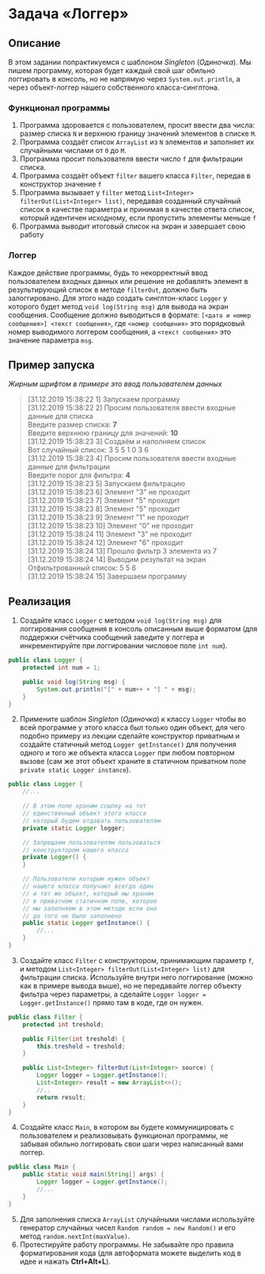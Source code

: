 # Задача «Логгер»

## Описание

В этом задании попрактикуемся с шаблоном *Singleton* (*Одиночка*). Мы пишем
программу, которая будет каждый свой шаг обильно логгировать в консоль, но не
напрямую через `System.out.println`, а через объект-логгер нашего собственного
класса-синглтона.

### Функционал программы

1. Программа здоровается с пользователем, просит ввести два числа: размер
   списка `N` и верхнюю границу значений элементов в списке `M`.
2. Программа создаёт список `ArrayList` из `N` элементов и заполняет их
   случайными числами от `0` до `M`.
3. Программа просит пользователя ввести число `f` для фильтрации списка.
4. Программа создаёт объект `filter` вашего класса `Filter`, передав в
   конструктор значение `f`
5. Программа вызывает у `filter`
   метод `List<Integer> filterOut(List<Integer> list)`, передавая созданный
   случайный список в качестве параметра и принимая в качестве ответа список,
   который идентичен исходному, если пропустить элементы меньше `f`
6. Программа выводит итоговый список на экран и завершает свою работу

### Логгер

Каждое действие программы, будь то некорректный ввод пользователем входных
данных или решение не добавлять элемент в результирующий список в
методе `filterOut`, должно быть залоггировано. Для этого надо создать
синглтон-класс `Logger` у которого будет метод `void log(String msg)` для
вывода на экран сообщения. Сообщение должно выводиться в
формате: `[<дата и номер сообщения>] <текст сообщения>`,
где `<номер сообщения>` это порядковый номер выводимого логгером сообщения,
а `<текст сообщения>` это значение параметра `msg`.

## Пример запуска

*Жирным шрифтом в примере это ввод пользователем данных*
> [31.12.2019 15:38:22 1] Запускаем программу  <br/>
> [31.12.2019 15:38:22 2] Просим пользователя ввести входные данные для
> списка <br/>
> Введите размер списка: **7**<br/>
> Введите верхнюю границу для значений: **10** <br/>
> [31.12.2019 15:38:23 3] Создаём и наполняем список <br/>
> Вот случайный список: 3 5 5 1 0 3 6 <br/>
> [31.12.2019 15:38:23 4] Просим пользователя ввести входные данные для
> фильтрации <br/>
> Введите порог для фильтра: **4** <br/>
> [31.12.2019 15:38:23 5] Запускаем фильтрацию <br/>
> [31.12.2019 15:38:23 6] Элемент "3" не проходит <br/>
> [31.12.2019 15:38:23 7] Элемент "5" проходит <br/>
> [31.12.2019 15:38:23 8] Элемент "5" проходит <br/>
> [31.12.2019 15:38:23 9] Элемент "1" не проходит <br/>
> [31.12.2019 15:38:23 10] Элемент "0" не проходит <br/>
> [31.12.2019 15:38:24 11] Элемент "3" не проходит <br/>
> [31.12.2019 15:38:24 12] Элемент "6" проходит <br/>
> [31.12.2019 15:38:24 13] Прошло фильтр 3 элемента из 7 <br/>
> [31.12.2019 15:38:24 14] Выводим результат на экран <br/>
> Отфильтрованный список: 5 5 6 <br/>
> [31.12.2019 15:38:24 15] Завершаем программу <br/>

## Реализация

1. Создайте класс `Logger` с методом `void log(String msg)` для логгирования
   сообщения в консоль описанным выше форматом (для поддержки счётчика
   сообщений заведите у логгера и инкрементируйте при логгировании числовое
   поле `int num`).

```java
public class Logger {
    protected int num = 1;

    public void log(String msg) {
        System.out.println("[" + num++ + "] " + msg);
    }
}
```

2. Примените шаблон *Singleton* (*Одиночка*) к классу `Logger` чтобы во всей
   программе у этого класса был только один объект, для чего подобно примеру из
   лекции сделайте конструктор приватным и создайте статичный
   метод `Logger getInstance()` для получения одного и того же объекта
   класса `Logger` при любом повторном вызове (сам же этот объект храните в
   статичном приватном поле `private static Logger instance`).

```java
public class Logger {
    //...

    // В этом поле храним ссылку на тот
    // единственный объект этого класса
    // который будем отдавать пользователям
    private static Logger logger;

    // Запрещаем пользователям пользоваться
    // конструктором нашего класса
    private Logger() {
    }

    // Пользователи которым нужен объект
    // нашего класса получают всегда один
    // и тот же объект, который мы храним
    // в приватном статичном поле, которое
    // мы заполняем в этом методе если оно
    // до того не было заполнено
    public static Logger getInstance() {
        //...
    }
}
```

3. Создайте класс `Filter` с конструктором, принимающим параметр `f`, и
   методом `List<Integer> filterOut(List<Integer> list)` для фильтрации списка.
   Используйте внутри него логгирование (можно как в примере вывода выше), но
   не передавайте логгер объекту фильтра через параметры, а
   сделайте `Logger logger = Logger.getInstance()` прямо там в коде, где он
   нужен.

```java
public class Filter {
    protected int treshold;

    public Filter(int treshold) {
        this.treshold = treshold;
    }

    public List<Integer> filterOut(List<Integer> source) {
        Logger logger = Logger.getInstance();
        List<Integer> result = new ArrayList<>();
        //..
        return result;
    }
}
```

4. Создайте класс `Main`, в котором вы будете коммуницировать с пользователем и
   реализовывать функционал программы, не забывая обильно логгировать свои шаги
   через написанный вами логгер.

```java
public class Main {
    public static void main(String[] args) {
        Logger logger = Logger.getInstance();
        //...
    }
}
```

5. Для заполнения списка `ArrayList` случайными числами используйте генератор
   случайных чисел `Random random = new Random()` и его
   метод `random.nextInt(maxValue)`.
6. Протестируйте работу программы. Не забывайте про правила форматирования
   кода (для автоформата можете выделить код в идее и нажать **Ctrl+Alt+L**).

